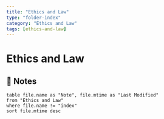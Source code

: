 ```yaml
---
title: "Ethics and Law"
type: "folder-index"
category: "Ethics and Law"
tags: [ethics-and-law]
---
```


# Ethics and Law

## 📄 Notes
```dataview
table file.name as "Note", file.mtime as "Last Modified"
from "Ethics and Law"
where file.name != "index"
sort file.mtime desc
```
